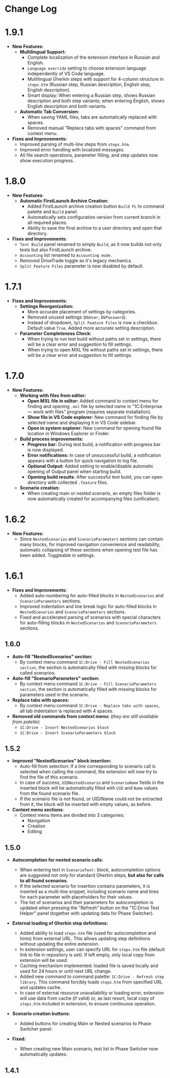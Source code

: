 # Change Log

# 1.9.1
- **New Features**:
    - **Multilingual Support:**
        - Complete localization of the extension interface in Russian and English.
        - `Language override` setting to choose extension language independently of VS Code language.
        - Multilingual Gherkin steps with support for 4-column structure in `steps.htm` (Russian step, Russian description, English step, English description).
        - Smart display: When entering a Russian step, shows Russian description and both step variants; when entering English, shows English description and both variants.
    - **Automatic Tab Conversion:**
        - When saving YAML files, tabs are automatically replaced with spaces.
        - Removed manual "Replace tabs with spaces" command from context menu.
- **Fixes and Improvements:**
    - Improved parsing of multi-line steps from `steps.htm`.
    - Improved error handling with localized messages.
    - All file search operations, parameter filling, and step updates now show execution progress.

# 1.8.0
- **New Features**:
    - **Automatic FirstLaunch Archive Creation:**
        - Added FirstLaunch archive creation button `Build FL` to command palette and `Build` panel.
        - Automatically sets configuration version from current branch in all required places.
        - Ability to save the final archive to a user directory and open that directory.
- **Fixes and Improvements:**
    - `Test Build` panel renamed to simply `Build`, as it now builds not only tests but also FirstLaunch archive.
    - `Accounting` list renamed to `Accounting mode`.
    - Removed DriveTrade toggle as it's legacy mechanics.
    - `Split Feature Files` parameter is now disabled by default.

# 1.7.1
- **Fixes and Improvements:**
    - **Settings Reorganization:**
        - More accurate placement of settings by categories.
        - Removed unused settings (`DbUser`, `DbPassword`).
        - Instead of dropdown, `Split Feature Files` is now a checkbox. Default value `True`. Added more accurate setting description.
    - **Parameter Completeness Check:**
        - When trying to run test build without paths set in settings, there will be a clear error and suggestion to fill settings.
        - When trying to open MXL file without paths set in settings, there will be a clear error and suggestion to fill settings.

# 1.7.0
- **New Features**:
    - **Working with files from editor:**
        - **Open MXL file in editor:** Added command to context menu for finding and opening `.mxl` file by selected name in "1C:Enterprise — work with files" program (requires separate installation).
        - **Show file in VS Code explorer:** New command for finding file by selected name and displaying it in VS Code sidebar.
        - **Open in system explorer:** New command for opening found file location in Windows Explorer or Finder.
    - **Build process improvements:**
        - **Progress bar:** During test build, a notification with progress bar is now displayed.
        - **Error notifications:** In case of unsuccessful build, a notification appears with a button for quick navigation to log file.
        - **Optional Output:** Added setting to enable/disable automatic opening of Output panel when starting build.
        - **Opening build results**: After successful test build, you can open directory with collected `.feature` files.
    - **Scenario creation:**
        - When creating main or nested scenario, an empty files folder is now automatically created for accompanying files (unification).

# 1.6.2
- **New Features**:
    - Since `NestedScenarios` and `ScenarioParameters` sections can contain many blocks, for improved navigation convenience and readability, automatic collapsing of these sections when opening test file has been added. Toggleable in settings.

# 1.6.1
- **Fixes and Improvements:**
    - Added auto-numbering for auto-filled blocks in `NestedScenarios` and `ScenarioParameters` sections.
    - Improved indentation and line break logic for auto-filled blocks in `NestedScenarios` and `ScenarioParameters` sections.
    - Fixed and accelerated parsing of scenarios with special characters for auto-filling blocks in `NestedScenarios` and `ScenarioParameters` sections.

## 1.6.0
- **Auto-fill "NestedScenarios" section:**
    - By context menu command `1C:Drive - Fill NestedScenarios section`, the section is automatically filled with missing blocks for called scenarios.
- **Auto-fill "ScenarioParameters" section:**
    - By context menu command `1C:Drive - Fill ScenarioParameters section`, the section is automatically filled with missing blocks for parameters used in the scenario.
- **Replace tabs with spaces:**
    - By context menu command `1C:Drive - Replace tabs with spaces`, all tab indentation is replaced with 4 spaces.
- **Removed old commands from context menu:** (_they are still available from palette_)
    - `1C:Drive - Insert NestedScenarios block`
    - `1C:Drive - Insert ScenarioParameters block`

## 1.5.2
- **Improved "NestedScenarios" block insertion:**
    - Auto-fill from selection: If a line corresponding to scenario call is selected when calling the command, the extension will now try to find the file of this scenario.
    - In case of success, `UIDNestedScenario` and `ScenarioName` fields in the inserted block will be automatically filled with `UID` and `Name` values from the found scenario file.
    - If the scenario file is not found, or UID/Name could not be extracted from it, the block will be inserted with empty values, as before.
- **Context menu sections**:
    - Context menu items are divided into 3 categories:
        - Navigation
        - Creation
        - Editing

## 1.5.0
- **Autocompletion for nested scenario calls:**
    - When entering text in `ScenarioText:` block, autocompletion options are suggested not only for standard Gherkin steps, **but also for calls to all found scenarios**.
    - If the selected scenario for insertion contains parameters, it is inserted as a multi-line snippet, including scenario name and lines for each parameter with placeholders for their values. 
    - The list of scenarios and their parameters for autocompletion is updated when pressing the "Refresh" button on the "1C:Drive Test Helper" panel (together with updating data for Phase Switcher).

- **External loading of Gherkin step definitions:**
    - Added ability to load `steps.htm` file (used for autocompletion and hints) from external URL. This allows updating step definitions without updating the entire extension.
    - In extension settings, user can specify URL for `steps.htm` file (default link to file in repository is set). If left empty, only local copy from extension will be used.
    - Caching mechanism implemented: loaded file is saved locally and used for 24 hours or until next URL change.
    - Added new command to command palette: `1C:Drive - Refresh step library`. This command forcibly loads `steps.htm` from specified URL and updates cache.
    - In case of external resource unavailability or loading error, extension will use data from cache (if valid) or, as last resort, local copy of `steps.htm` included in extension, to ensure continuous operation.

- **Scenario creation buttons:**
    - Added buttons for creating Main or Nested scenarios to Phase Switcher panel.

- **Fixed:**
    - When creating new Main scenario, test list in Phase Switcher now automatically updates.

## 1.4.1
